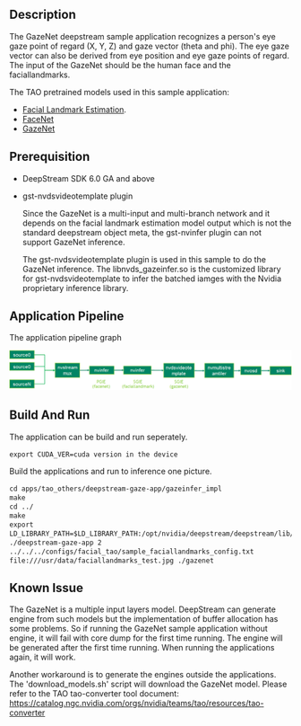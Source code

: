 ## Description

The GazeNet deepstream sample application recognizes a person's eye gaze point of regard (X, Y, Z) and gaze vector (theta and phi). The eye gaze vector can also be derived from eye position and eye gaze points of regard. The input of the GazeNet should be the human face and the faciallandmarks.

The TAO pretrained models used in this sample application:

- [Facial Landmark Estimation](https://ngc.nvidia.com/catalog/models/nvidia:tao:fpenet).
- [FaceNet](https://ngc.nvidia.com/catalog/models/nvidia:tao:facenet)
- [GazeNet](https://ngc.nvidia.com/catalog/models/nvidia:tao:gazenet)

## Prerequisition

- DeepStream SDK 6.0 GA and above

- gst-nvdsvideotemplate plugin

  Since the GazeNet is a multi-input and multi-branch network and it depends on the facial landmark estimation model output which is not the standard deepstream object meta, the gst-nvinfer plugin can not support GazeNet inference.

  The gst-nvdsvideotemplate plugin is used in this sample to do the GazeNet inference. The libnvds_gazeinfer.so is the customized library for gst-nvdsvideotemplate to infer the batched iamges with the Nvidia proprietary inference library.

## Application Pipeline

The application pipeline graph

![Gaze application pipeline](gaze_pipeline.png)

## Build And Run

The application can be build and run seperately.

```
export CUDA_VER=cuda version in the device
```

Build the applications and run to inference one picture.

```
cd apps/tao_others/deepstream-gaze-app/gazeinfer_impl
make
cd ../
make
export LD_LIBRARY_PATH=$LD_LIBRARY_PATH:/opt/nvidia/deepstream/deepstream/lib/cvcore_libs
./deepstream-gaze-app 2 ../../../configs/facial_tao/sample_faciallandmarks_config.txt file:///usr/data/faciallandmarks_test.jpg ./gazenet
```

## Known Issue

The GazeNet is a multiple input layers model. DeepStream can generate engine from such models but the implementation of buffer allocation has some problems. So if running the GazeNet sample application without engine, it will fail with core dump for the first time running. The engine will be generated after the first time running. When running the applications again, it will work.

Another workaround is to generate the engines outside the applications. The 'download_models.sh' script will download the GazeNet model. Please refer to the TAO tao-converter tool document: https://catalog.ngc.nvidia.com/orgs/nvidia/teams/tao/resources/tao-converter
